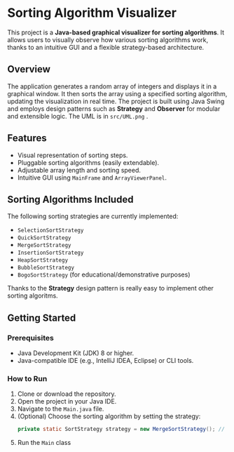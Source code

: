 # Sorting Algorithm Visualizer

This project is a **Java-based graphical visualizer for sorting algorithms**. It allows users to visually observe how various sorting algorithms work, thanks to an intuitive GUI and a flexible strategy-based architecture. 

## Overview

The application generates a random array of integers and displays it in a graphical window. It then sorts the array using a specified sorting algorithm, updating the visualization in real time. The project is built using Java Swing and employs design patterns such as **Strategy** and **Observer** for modular and extensible logic. The UML is in `src/UML.png` .

## Features

- Visual representation of sorting steps.
- Pluggable sorting algorithms (easily extendable).
- Adjustable array length and sorting speed.
- Intuitive GUI using `MainFrame` and `ArrayViewerPanel`.

## Sorting Algorithms Included

The following sorting strategies are currently implemented:

- `SelectionSortStrategy`
- `QuickSortStrategy`
- `MergeSortStrategy`
- `InsertionSortStrategy`
- `HeapSortStrategy`
- `BubbleSortStrategy`
- `BogoSortStrategy` (for educational/demonstrative purposes)

Thanks to the **Strategy** design pattern is really easy to implement other sorting algoritms.

## Getting Started

### Prerequisites

- Java Development Kit (JDK) 8 or higher.
- Java-compatible IDE (e.g., IntelliJ IDEA, Eclipse) or CLI tools.

### How to Run

1. Clone or download the repository.
2. Open the project in your Java IDE.
3. Navigate to the `Main.java` file.
4. (Optional) Choose the sorting algorithm by setting the strategy:
   ```java
   private static SortStrategy strategy = new MergeSortStrategy(); // Change as needed
5. Run the `Main` class

